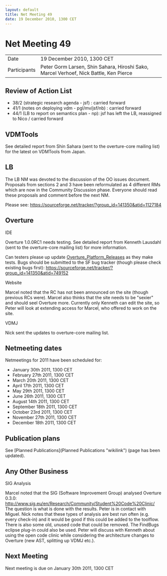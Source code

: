 ```yaml
---
layout: default
title: Net Meeting 49
date: 19 December 2010, 1300 CET
---
```



# Net Meeting 49

|||
|---|---|
| Date | 19 December 2010, 1300 CET |
| Participants | Peter Gorm Larsen, Shin Sahara, Hiroshi Sako, Marcel Verhoef, Nick Battle,  Ken Pierce |

Review of Action List
---------------------

-   38/2 (strategic research agenda - jsf) : carried forward
-   41/1 (notes on deploying vdm - pgl/mv/jsf/nb) : carried forward
-   44/1 (LB to report on semantics plan - np): jsf has left the LB,
    reassigned to Nico / carried forward

VDMTools
--------

See detailed report from Shin Sahara (sent to the overture-core mailing
list) for the latest on VDMTools from Japan.

LB
--

The LB NM was devoted to the discussion of the OO issues document.
Proposals from sections 2 and 3 have been reformulated as 4 different
RMs which are now in the Community Discussion phase. Everyone should
read these proposals and comment before the next NM.

Please see:
<https://sourceforge.net/tracker/?group_id=141350&atid=1127184>

Overture
--------

IDE

Overture 1.0.0RC1 needs testing. See detailed report from Kenneth
Lausdahl (sent to the overture-core mailing list) for more information.

Can testers please up update
[Overture\_Platform\_Releases](Overture_Platform_Releases "wikilink") as
they make tests. Bugs should be submitted to the SF bug tracker (though
please check existing bugs first):
<https://sourceforge.net/tracker/?group_id=141350&atid=749152>

Website

Marcel noted that the RC has not been announced on the site (though
previous RCs were). Marcel also thinks that the site needs to be
"sexier" and should seel Overture more. Currently only Kenneth can edit
the site, so Peter will look at extending access for Marcel, who offered
to work on the site.

VDMJ

Nick sent the updates to overture-core mailing list.

Netmeeting dates
----------------

Netmeetings for 2011 have been scheduled for:

-   January 30th 2011, 1300 CET
-   February 27th 2011, 1300 CET
-   March 20th 2011, 1300 CET
-   April 17th 2011, 1300 CET
-   May 29th 2011, 1300 CET
-   June 26th 2011, 1300 CET
-   August 14th 2011, 1300 CET
-   September 18th 2011, 1300 CET
-   October 23rd 2011, 1300 CET
-   November 27th 2011, 1300 CET
-   December 18th 2011, 1300 CET

Publication plans
-----------------

See [Planned Publications](Planned Publications "wikilink") (page has
been updated).

Any Other Business
------------------

SIG Analysis

Marcel noted that the SIG (Software Improvement Group) analysed Overture
0.3.0:
<http://www.sig.eu/en/Research/Community/Student%20Code%20Clinic/> The
question is what is done with the results. Peter is in contact with
Miguel. Nick notes that these types of analysis are best run often (e.g.
every check-in) and it would be good if this could be added to the
toolflow. There is also some old, unused code that could be removed. The
FindBugs eclipse plug-in could also be used. Peter will discuss with
Kenneth about using the open code clinic while considering the
architecture changes to Overture (new AST, splitting up VDMJ etc.).

Next Meeting
------------

Next meeting is due on January 30th 2011, 1300 CET

